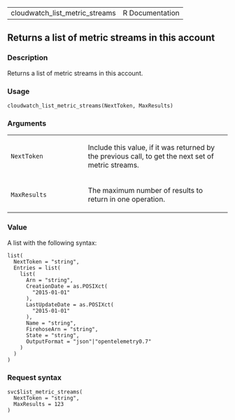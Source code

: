 <table style="width: 100%;">
<tbody>
<tr class="odd">
<td>cloudwatch_list_metric_streams</td>
<td style="text-align: right;">R Documentation</td>
</tr>
</tbody>
</table>

## Returns a list of metric streams in this account

### Description

Returns a list of metric streams in this account.

### Usage

    cloudwatch_list_metric_streams(NextToken, MaxResults)

### Arguments

<table>
<colgroup>
<col style="width: 35%" />
<col style="width: 65%" />
</colgroup>
<tbody>
<tr class="odd">
<td><code
id="cloudwatch_list_metric_streams_:_NextToken">NextToken</code></td>
<td><p>Include this value, if it was returned by the previous call, to
get the next set of metric streams.</p></td>
</tr>
<tr class="even">
<td><code
id="cloudwatch_list_metric_streams_:_MaxResults">MaxResults</code></td>
<td><p>The maximum number of results to return in one
operation.</p></td>
</tr>
</tbody>
</table>

### Value

A list with the following syntax:

    list(
      NextToken = "string",
      Entries = list(
        list(
          Arn = "string",
          CreationDate = as.POSIXct(
            "2015-01-01"
          ),
          LastUpdateDate = as.POSIXct(
            "2015-01-01"
          ),
          Name = "string",
          FirehoseArn = "string",
          State = "string",
          OutputFormat = "json"|"opentelemetry0.7"
        )
      )
    )

### Request syntax

    svc$list_metric_streams(
      NextToken = "string",
      MaxResults = 123
    )
